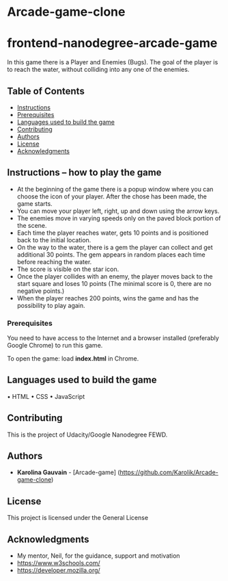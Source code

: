 # Arcade-game-clone
frontend-nanodegree-arcade-game
===============================

In this game there is a Player and Enemies (Bugs). The goal of the player is to reach the water, without colliding into any one of the enemies. 

## Table of Contents

* [Instructions](#instructions)
* [Prerequisites](#prerequisites)
* [Languages used to build the game](#languages_used_to_build_the_game)
* [Contributing](#contributing)
* [Authors](#authors)
* [License](#license)
* [Acknowledgments](#acknowledgments)

## Instructions – how to play the game

-	At the beginning of the game there is a popup window where you can choose the icon of your player. After the chose has been made, the game starts. 
-	You can move your player left, right, up and down using the arrow keys. 
-	The enemies move in varying speeds only on the paved block portion of the scene. 
-	Each time the player reaches water, gets 10 points and is positioned back to the initial location. 
-	On the way to the water, there is a gem the player can collect and get additional 30 points. The gem appears in random places each time before reaching the water.
-	The score is visible on the star icon.
-	Once the player collides with an enemy, the player moves back to the start square and loses 10 points (The minimal score is 0, there are no negative points.)
-	When the player reaches 200 points, wins the game and has the possibility to play again.

### Prerequisites

You need to have access to the Internet and a browser installed (preferably Google Chrome) to run this game.

To open the game: load **index.html** in Chrome.


## Languages used to build the game

•	HTML
•	CSS
•	JavaScript

## Contributing

This is the project of Udacity/Google Nanodegree FEWD.

## Authors

* **Karolina Gauvain**  - [Arcade-game] (https://github.com/Karolik/Arcade-game-clone)

## License

This project is licensed under the General License 

## Acknowledgments

* My mentor, Neil, for the guidance, support and motivation
* https://www.w3schools.com/
* https://developer.mozilla.org/
